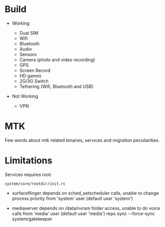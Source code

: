 # Build

* Working
  * Dual SIM
  * Wifi
  * Bluetooth
  * Audio
  * Sensors
  * Camera (photo and video recording)
  * GPS
  * Screen Record
  * HD games
  * 2G/3G Switch
  * Tethering (Wifi, Bluetooth and USB)
  
* Not Working
  * VPN

# MTK

Few words about mtk related binaries, services and migration peculiarities.

# Limitations

Services requires root:

`system/core/rootdir/init.rc`

  * surfaceflinger depends on sched_setscheduler calls, unable to change process priority from 'system' user (default user 'system')

  * mediaserver depends on /data/nvram folder access, unable to do voice calls from 'media' user (default user 'media')
repo sync --force-sync system/gatekeeper